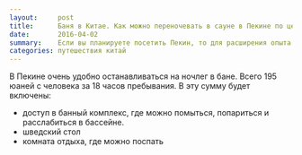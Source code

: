 ```yaml
---
layout:     post
title:      Баня в Китае. Как можно переночевать в сауне в Пекине по цене гостинцы.
date:       2016-04-02
summary:    Если вы планируете посетить Пекин, то для расширения опыта можно посетить сауну номер 8.
categories: путешествия китай
---
```


В Пекине очень удобно останавливаться на ночлег в бане. Всего 195 юаней с человека за 18 часов пребывания. В эту сумму будет включены: 

* доступ в банный комплекс, где можно помыться, попариться и расслабиться в бассейне.
* шведский стол
* комната отдыха, где можно поспать

